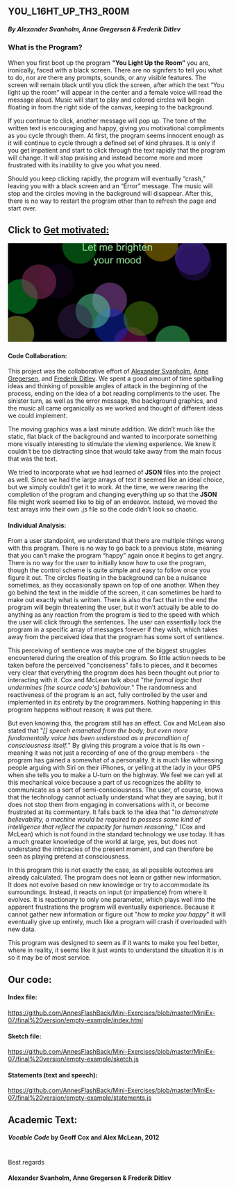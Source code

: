 
## Y0U_L16HT_UP_TH3_R00M 
##### By Alexander Svanholm, Anne Gregersen & Frederik Ditlev
### What is the Program?

When you first boot up the program **“You Light Up the Room”** you are, ironically, faced with a black screen. There are no signifers to tell you what to do, nor are there any prompts, sounds, or any visible features. The screen will remain black until you click the screen, after which the text “You light up the room” will appear in the center and a female voice will read the message aloud. Music will start to play and colored circles will begin floating in from the right side of the canvas, keeping to the background. 

If you continue to click, another message will pop up. The tone of the written text is encouraging and happy, giving you motivational compliments as you cycle through them. At first, the program seems innocent enough as it will continue to cycle through a defined set of kind phrases. It is only if you get impatient and start to click through the text rapidly that the program will change. It will stop praising and instead become more and more frustrated with its inability to give you what you need. 

Should you keep clicking rapidly, the program will eventually “crash,” leaving you with a black screen and an “Error” message. The music will stop and the circles moving in the background will disappear. After this, there is no way to restart the program other than to refresh the page and start over. 

## Click to [Get motivated:](https://cdn.rawgit.com/AnnesFlashBack/Mini-Exercises/c1f0e069/MiniEx-07/final%20version/empty-example/index.html)

![alt text](mini_ex7.1.png "Let me brighten your mood")

#### Code Collaboration:

This project was the collaborative effort of [Alexander Svanholm](https://github.com/ubiquitousman/mini-ex), [Anne Gregersen](https://github.com/AnnesFlashBack/Mini-Exercises), and [Frederik Ditlev](https://github.com/Mightydeeze/mini_ex/tree/mini_ex_main). We spent a good amount of time spitballing ideas and thinking of possible angles of attack in the beginning of the process, ending on the idea of a bot reading compliments to the user. The sinister turn, as well as the error message, the background graphics, and the music all came organically as we worked and thought of different ideas we could implement. 

The moving graphics was a last minute addition. We didn’t much like the static, flat black of the background and wanted to incorporate something more visually interesting to stimulate the viewing experience. We knew it couldn’t be too distracting since that would take away from the main focus that was the text. 

We tried to incorporate what we had learned of **JSON** files into the project as well. Since we had the large arrays of text it seemed like an ideal choice, but we simply couldn’t get it to work. At the time, we were nearing the completion of the program and changing everything up so that the **JSON** file might work seemed like to big of an endeavor. Instead, we moved the text arrays into their own .js file so the code didn’t look so chaotic. 

#### Individual Analysis: 

From a user standpoint, we understand that there are multiple things wrong with this program. There is no way to go back to a previous state, meaning that you can’t make the program “happy” again once it begins to get angry. There is no way for the user to initially know how to use the program, though the control scheme is quite simple and easy to follow once you figure it out. The circles floating in the background can be a nuisance sometimes, as they occasionally spawn on top of one another. When they go behind the text in the middle of the screen, it can sometimes be hard to make out exactly what is written. There is also the fact that in the end the program will begin threatening the user, but it won’t actually be able to do anything as any reaction from the program is tied to the speed with which the user will click through the sentences. The user can essentially lock the program in a specific array of messages forever if they wish, which takes away from the perceived idea that the program has some sort of sentience. 

This perceiving of sentience was maybe one of the biggest struggles encountered during the creation of this program. So little action needs to be taken before the perceived "conciseness" falls to pieces, and it becomes very clear that everything the program does has been thought out prior to interacting with it. Cox and McLean talk about "*the formal logic that undermines [the source code's] behaviour.*" The randomness and reactiveness of the program is an act, fully controlled by the user and implemented in its entirety by the programmers. Nothing happening in this program happens without reason; it was put there. 

But even knowing this, the program still has an effect. Cox and McLean also stated that "*[] speech emanated from the body; but even more fundamentally voice has been understood as a precondition of consciousness itself.*" By giving this program a voice that is its own - meaning it was not just a recording of one of the group members - the program has gained a somewhat of a personality. It is much like witnessing people arguing with Siri on their iPhones, or yelling at the lady in your GPS when she tells you to make a U-turn on the highway. We feel we can yell at this mechanical voice because a part of us recognizes the ability to communicate as a sort of semi-consciousness. The user, of course, knows that the technology cannot actually understand what they are saying, but it does not stop them from engaging in conversations with it, or become frustrated at its commentary. It falls back to the idea that "*to demonstrate believability, a machine would be required to possess some kind of intelligence that reflect the capacity for human reasoning,*" (Cox and McLean) which is not found in the standard technology we use today. It has a much greater knowledge of the world at large, yes, but does not understand the intricacies of the present moment, and can therefore be seen as playing pretend at consciousness. 

In this program this is not exactly the case, as all possible outcomes are already calculated. The program does not learn or gather new information. It does not evolve based on new knowledge or try to accommodate its surroundings. Instead, it reacts on input (or impatience) from where it evolves. It is reactionary to only one parameter, which plays well into the apparent frustrations the program will eventually experience. Because it cannot gather new information or figure out "*how to make you happy*" it will eventually give up entirely, much like a program will crash if overloaded with new data. 

This program was designed to seem as if it wants to make you feel better, where in reality, it seems like it just wants to understand the situation it is in so it may be of most service.


## Our code:
#### Index file:
https://github.com/AnnesFlashBack/Mini-Exercises/blob/master/MiniEx-07/final%20version/empty-example/index.html
#### Sketch file:
https://github.com/AnnesFlashBack/Mini-Exercises/blob/master/MiniEx-07/final%20version/empty-example/sketch.js
#### Statements (text and speech):
https://github.com/AnnesFlashBack/Mini-Exercises/blob/master/MiniEx-07/final%20version/empty-example/statements.js

## Academic Text:
#### *Vocable Code* by Geoff Cox and Alex McLean, 2012

  #
 Best regards 
#### Alexander Svanholm, Anne Gregersen & Frederik Ditlev

